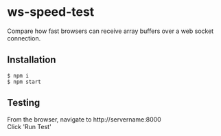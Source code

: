 # ws-speed-test

Compare how fast browsers can receive array buffers over a web socket connection.

## Installation

```shell
$ npm i
$ npm start
```

## Testing
From the browser, navigate to http://servername:8000<br>
Click 'Run Test'